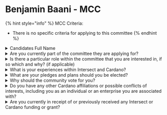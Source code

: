 # Benjamin Baani  - MCC

{% hint style="info" %}
MCC Criteria:

* There is no specific criteria for applying to this committee
{% endhint %}

<details>

<summary>Candidates Full Name</summary>

Benjamin Baani

</details>



<details>

<summary>Are you currently part of the committee they are applying for?</summary>

No

</details>



<details>

<summary>Is there a particular role within the committee that you are interested in, if so which and why? (if applicable)</summary>

I am interested in expanding the membership of Intersect through awareness creation. Being an organizer of Cardano events I will be able to reach out to other members of the Cardano community with the knowledge of Intersect.

</details>



<details>

<summary>What is your experiences within Intersect and Cardano?</summary>

I have been an active member of Cardano since 2021 and a member of Intersect since June 2024. I have taken up several roles in Project Catalyst since 2021.&#x20;

I applied for some Intersect grants and hoping to host a constitutional workshop even without Intersect funding.&#x20;

I have also applied to start a special interest group called Intersect expansion

</details>



<details>

<summary>What are your pledges and plans should you be elected?</summary>

I will abide by the rules and laws governing the MCC as my first and foremost pledge.&#x20;

I will also try as much as possible to increase Intersect membership through awareness creation.&#x20;

Also, ensure that members concerns are well addressed and channeled.

</details>



<details>

<summary>Why should the community vote for you?</summary>

I have held blockchain events and onboarded people into the Cardano blockchain ecosystem, hence I can be trusted to work with other committee members in expanding and growing Intersect positively.

</details>



<details>

<summary>Do you have any other Cardano affiliations or possible conflicts of interests, including you as an individual or an enterprise you are associated with?</summary>

No conflict of interests

</details>



<details>

<summary>Are you currently in receipt of or previously received any Intersect or Cardano funding or grant?</summary>

Not yet, however hoping to receive

</details>
